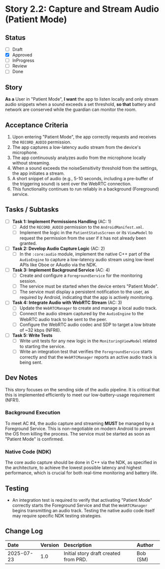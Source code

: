 # Story 2.2: Capture and Stream Audio (Patient Mode)

## Status
- [ ] Draft
- [x] Approved
- [ ] InProgress
- [ ] Review
- [ ] Done

## Story
**As a** User in "Patient Mode",
**I want** the app to listen locally and only stream audio snippets when a sound exceeds a set threshold,
**so that** battery and network are conserved while the guardian can monitor the room.

## Acceptance Criteria
1. Upon entering "Patient Mode", the app correctly requests and receives the `RECORD_AUDIO` permission.
2. The app captures a low-latency audio stream from the device's microphone.
3. The app continuously analyzes audio from the microphone locally without streaming.
4. When a sound exceeds the noiseSensitivity threshold from the settings, the app initiates a stream.
5. A short snippet of audio (e.g., 5-10 seconds, including a pre-buffer of the triggering sound) is sent over the WebRTC connection.
6. This functionality continues to run reliably in a background (Foreground) service.


## Tasks / Subtasks
- [ ] **Task 1: Implement Permissions Handling** (AC: 1)
    - [ ] Add the `RECORD_AUDIO` permission to the `AndroidManifest.xml`.
    - [ ] Implement the logic in the `PatientStatusScreen` or its `ViewModel` to request the permission from the user if it has not already been granted.
- [ ] **Task 2: Develop Audio Capture Logic** (AC: 2)
    - [ ] In the `:core:audio` module, implement the native C++ part of the `AudioEngine` to capture a low-latency audio stream using low-level APIs like Oboe or AAudio via the NDK.
- [ ] **Task 3: Implement Background Service** (AC: 4)
    - [ ] Create and configure a `ForegroundService` for the monitoring session.
    - [ ] The service must be started when the device enters "Patient Mode".
    - [ ] The service must display a persistent notification to the user, as required by Android, indicating that the app is actively monitoring.
- [ ] **Task 4: Integrate Audio with WebRTC Stream** (AC: 3)
    - [ ] Update the `WebRTCManager` to create and manage a local audio track.
    - [ ] Connect the audio stream captured by the `AudioEngine` to the WebRTC audio track to be sent to the peer.
    - [ ] Configure the WebRTC audio codec and SDP to target a low bitrate of ~32 kbps (NFR6).
- [ ] **Task 5: Write Tests**
    - [ ] Write unit tests for any new logic in the `MonitoringViewModel` related to starting the service.
    - [ ] Write an integration test that verifies the `ForegroundService` starts correctly and that the `WebRTCManager` reports an active audio track is being sent.

## Dev Notes
This story focuses on the sending side of the audio pipeline. It is critical that this is implemented efficiently to meet our low-battery-usage requirement (NFR1).

### Background Execution
To meet AC #4, the audio capture and streaming **MUST** be managed by a Foreground Service. This is non-negotiable on modern Android to prevent the OS from killing the process. The service must be started as soon as "Patient Mode" is confirmed.

### Native Code (NDK)
The core audio capture should be done in C++ via the NDK, as specified in the architecture, to achieve the lowest possible latency and highest performance, which is crucial for both real-time monitoring and battery life.

## Testing
- An integration test is required to verify that activating "Patient Mode" correctly starts the Foreground Service and that the `WebRTCManager` begins transmitting an audio track. Testing the native audio code itself may require specific NDK testing strategies.

## Change Log
| Date | Version | Description | Author |
| :--- | :--- | :--- | :--- |
| 2025-07-23 | 1.0 | Initial story draft created from PRD. | Bob (SM) |